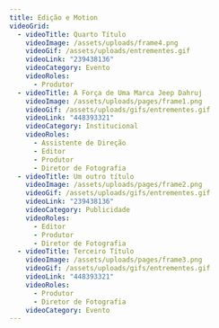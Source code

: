 ```yaml
---
title: Edição e Motion
videoGrid:
  - videoTitle: Quarto Título
    videoImage: /assets/uploads/frame4.png
    videoGif: /assets/uploads/entrementes.gif
    videoLink: "239438136"
    videoCategory: Evento
    videoRoles:
      - Produtor
  - videoTitle: A Força de Uma Marca Jeep Dahruj
    videoImage: /assets/uploads/pages/frame1.png
    videoGif: /assets/uploads/gifs/entrementes.gif
    videoLink: "448393321"
    videoCategory: Institucional
    videoRoles:
      - Assistente de Direção
      - Editor
      - Produtor
      - Diretor de Fotografia
  - videoTitle: Um outro título
    videoImage: /assets/uploads/pages/frame2.png
    videoGif: /assets/uploads/gifs/entrementes.gif
    videoLink: "239438136"
    videoCategory: Publicidade
    videoRoles:
      - Editor
      - Produtor
      - Diretor de Fotografia
  - videoTitle: Terceiro Título
    videoImage: /assets/uploads/pages/frame3.png
    videoGif: /assets/uploads/gifs/entrementes.gif
    videoLink: "448393321"
    videoRoles:
      - Produtor
      - Diretor de Fotografia
    videoCategory: Evento
---
```

